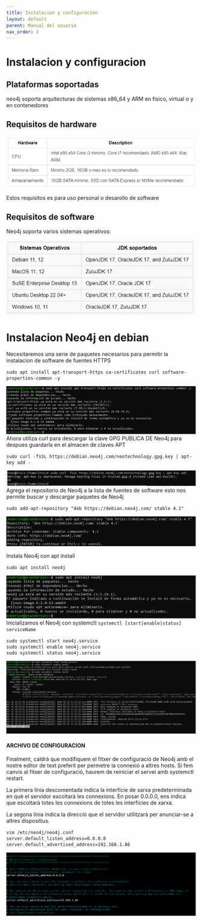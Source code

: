 ```yaml
---
title: Instalacion y configuracion
layout: default
parent: Manual del usuario
nav_order: 3
---
```

# Instalacion y configuracion
## Plataformas soportadas
neo4j soporta arquitecturas de sistemas x86_64 y ARM en fisico, virtual o y en contenedores
## Requisitos de hardware

![](../imagenes/instalacion/6.png)

Estos requisitos es para uso personal o desarollo de software
## Requisitos de software
Neo4j soporta varios sistemas operativos: 

![](../imagenes/instalacion/5.png)

# Instalacion Neo4j en debian
Necesitaremos una serie de paquetes necesarios para permitir la instalacion de software de fuentes HTTPS

```
sudo apt install apt-transport-https ca-certificates curl software-properties-common -y
```
![](../imagenes/instalacion/1.png)
Ahora utiliza curl para descargar la clave GPG PUBLICA DE Neo4j para despues guardarla en el almacen de claves APT
```
sudo curl -fsSL https://debian.neo4j.com/neotechnology.gpg.key | apt-key add -
```
![](../imagenes/instalacion/7.png)
Agrega el repositorio  de Neo4j a la lista de fuentes de software esto nos permite buscar y descargar paquetes de Neo4j
```
sudo add-apt-repository "deb https://debian.neo4j.com/ stable 4.1"
```
![](../imagenes/instalacion/4.png)

Instala Neo4j con apt install
```
sudo apt install neo4j
```
![](../imagenes/instalacion/2.png)
Inicializamos el Neo4j con systemctl ```systemctl [start|enable|status] serviceName```
```
sudo systemctl start neo4j.service
sudo systemctl enable neo4j.service
sudo systemctl status neo4j.service
```
![](../imagenes/instalacion/3.png)

#### ARCHIVO DE CONFIGURACION
Finalment, caldrà que modifiquem el fitxer de configuració de Neo4j amb el nostre editor de text preferit per permetre la connexió a altres hosts. Si fem canvis al fitxer de configuració, haurem de reiniciar el servei amb systemctl restart.

La primera línia descomentada indica la interfície de xarxa predeterminada en què el servidor escoltarà les connexions. En posar 0.0.0.0, ens indica que escoltarà totes les connexions de totes les interfícies de xarxa.

La segona línia indica la direcció que el servidor utilitzarà per anunciar-se a altres dispositius.
```
vim /etc/neo4j/neo4j.conf
server.default_listen_address=0.0.0.0
server.default_advertised_address=192.168.1.86
```
![](../imagenes/instalacion/8.png)



